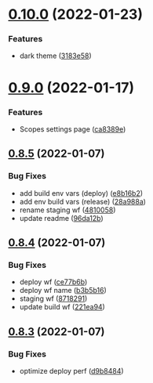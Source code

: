 # [0.10.0](https://github.com/BinaryCapsule/widy-web/compare/v0.9.0...v0.10.0) (2022-01-23)


### Features

* dark theme ([3183e58](https://github.com/BinaryCapsule/widy-web/commit/3183e58dcd4ac9876d871c18c36cbc0cd834b189))



# [0.9.0](https://github.com/BinaryCapsule/widy-web/compare/v0.8.5...v0.9.0) (2022-01-17)


### Features

* Scopes settings page ([ca8389e](https://github.com/BinaryCapsule/widy-web/commit/ca8389e0b58a0cc00845385a08d538ec3dbf900b))



## [0.8.5](https://github.com/BinaryCapsule/widy-web/compare/v0.8.4...v0.8.5) (2022-01-07)


### Bug Fixes

* add build env vars (deploy) ([e8b16b2](https://github.com/BinaryCapsule/widy-web/commit/e8b16b274c05dec2aa1c4bb5f4c730bbd8c9d725))
* add env build vars (release) ([28a988a](https://github.com/BinaryCapsule/widy-web/commit/28a988afbae399691c0161eba57db3038c682c52))
* rename staging wf ([4810058](https://github.com/BinaryCapsule/widy-web/commit/4810058d56b217b2cfd7cdb5c2c4d2749286e6d7))
* update readme ([96da12b](https://github.com/BinaryCapsule/widy-web/commit/96da12b42c20d074d672141f2da15267bcb8cb48))



## [0.8.4](https://github.com/BinaryCapsule/widy-web/compare/v0.8.3...v0.8.4) (2022-01-07)


### Bug Fixes

* deploy wf ([ce77b6b](https://github.com/BinaryCapsule/widy-web/commit/ce77b6bae43daed9b4cf429ed0d1db9915785ca1))
* deploy wf name ([b3b5b16](https://github.com/BinaryCapsule/widy-web/commit/b3b5b1661bbceead2a4c68775b8138cdd67d3071))
* staging wf ([8718291](https://github.com/BinaryCapsule/widy-web/commit/8718291650585f4c5629966d125438bb8b01a19c))
* update build wf ([221ea94](https://github.com/BinaryCapsule/widy-web/commit/221ea946cf1f79d5335d4173610daa01873d9bbd))



## [0.8.3](https://github.com/BinaryCapsule/widy-web/compare/v0.8.2...v0.8.3) (2022-01-07)


### Bug Fixes

* optimize deploy perf ([d9b8484](https://github.com/BinaryCapsule/widy-web/commit/d9b84843b42f139c0ec9becb810ec0b5b623fda1))



